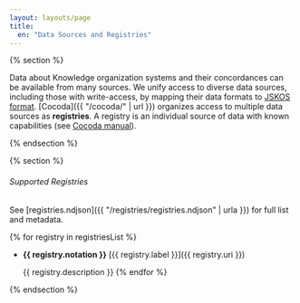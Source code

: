 ```yaml
---
layout: layouts/page
title:
  en: "Data Sources and Registries"
---
```


{% section %}

Data about Knowledge organization systems and their concordances can be available from many sources. We unify access to diverse data sources, including those with write-access, by mapping their data formats to [JSKOS format](https://gbv.github.io/jskos/). [Cocoda]({{ "/cocoda/" | url }}) organizes access to multiple data sources as **registries**. A registry is an individual source of data with known capabilities (see [Cocoda manual](https://gbv.github.io/cocoda/dev/user-manual-en.html#registries)).

{% endsection %}

{% section %}

###### Supported Registries
See [registries.ndjson]({{ "/registries/registries.ndjson" | urla }}) for full list and metadata.

{% for registry in registriesList %}
- **{{ registry.notation }}** [{{ registry.label }}]({{ registry.uri }})

  {{ registry.description }}
{% endfor %}

{% endsection %}
